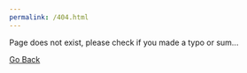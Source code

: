 ```yaml
---
permalink: /404.html
---
```

Page does not exist, please check if you made a typo or sum...

[Go Back](https://genecromarx.github.io/)
